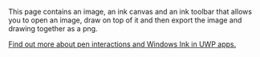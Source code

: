 ﻿This page contains an image, an ink canvas and an ink toolbar that allows you to open an image, draw on top of it and then export the image and drawing together as a png.
 
[Find out more about pen interactions and Windows Ink in UWP apps.](https://docs.microsoft.com//windows/uwp/design/input/pen-and-stylus-interactions)
